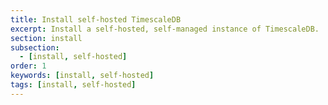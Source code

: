 ```yaml
---
title: Install self-hosted TimescaleDB
excerpt: Install a self-hosted, self-managed instance of TimescaleDB.
section: install
subsection:
  - [install, self-hosted]
order: 1
keywords: [install, self-hosted]
tags: [install, self-hosted]
---
```


<Installation />
